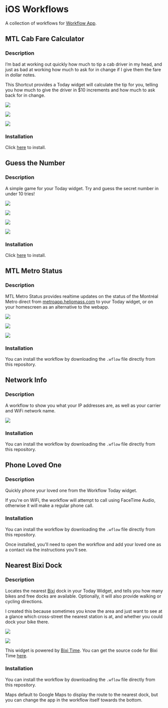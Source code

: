 # iOS Workflows
A collection of workflows for [Workflow App](https://workflow.is).

## MTL Cab Fare Calculator
### Description
I’m bad at working out quickly how much to tip a cab driver in my head, and just as bad at working how much to ask for in change if I give them the fare in dollar notes.

This Shortcut provides a Today widget will calculate the tip for you, telling you how much to give the driver in $10 increments and how much to ask back for in change.

![](readme_images/mtlcabfarecalculator01.png)

![](readme_images/mtlcabfarecalculator02.png)

![](readme_images/mtlcabfarecalculator03.png)

### Installation
Click [here](MTL%20Cab%20Fare%20Calculator.shortcut) to install.

## Guess the Number
### Description
A simple game for your Today widget. Try and guess the secret number in under 10 tries!

![](readme_images/guessthenumber01.png)

![](readme_images/guessthenumber02.png)

![](readme_images/guessthenumber03.png)

![](readme_images/guessthenumber04.png)

### Installation
Click [here](Guess%20the%20Number.shortcut) to install.

## MTL Metro Status
### Description
MTL Metro Status provides realtime updates on the status of the Montréal Metro direct from [metroapp.heliomass.com](http://metroapp.heliomass.com) to your Today widget, or on your homescreen as an alternative to the webapp.

![](readme_images/mtlmetrostatus01.png)

![](readme_images/mtlmetrostatus02.png)

![](readme_images/mtlmetrostatus03.png)

### Installation
You can install the workflow by downloading the `.wflow` file directly from this repository.

## Network Info
### Description
A workflow to show you what your IP addresses are, as well as your carrier and WiFi network name.

![](readme_images/networkinfo01.png)

### Installation
You can install the workflow by downloading the `.wflow` file directly from this repository.

## Phone Loved One
### Description
Quickly phone your loved one from the Workflow Today widget.

If you're on WiFi, the workflow will attempt to call using FaceTime Audio, otherwise it will make a regular phone call.

### Installation
You can install the workflow by downloading the `.wflow` file directly from this repository.

Once installed, you'll need to open the workflow and add your loved one as a contact via the instructions you'll see.

## Nearest Bixi Dock
### Description
Locates the nearest [Bixi](http://bixi.com) dock in your Today Widget, and tells you how many bikes and free docks are available. Optionally, it will also provide walking or cycling directions.

I created this because sometimes you know the area and just want to see at a glance which cross-street the nearest station is at, and whether you could dock your bike there.

![](readme_images/bixi01.png)

![](readme_images/bixi02.png)

This widget is powered by [Bixi Time](http://bixitime.com). You can get the source code for Bixi Time [here](https://github.com/euoia/bixitime-website).

### Installation
You can install the workflow by downloading the `.wflow` file directly from this repository.

Maps default to Google Maps to display the route to the nearest dock, but you can change the app in the workflow itself towards the bottom.
